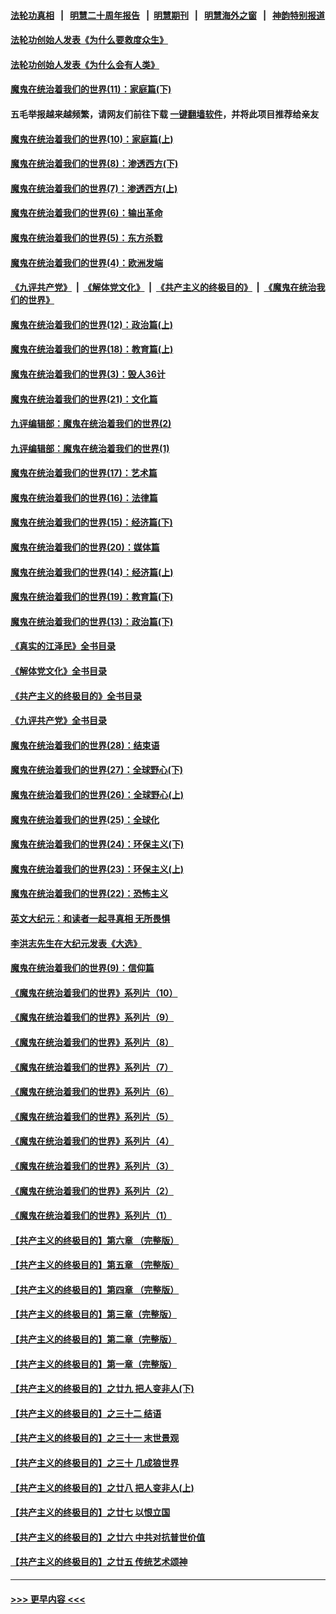 #### [法轮功真相](https://github.com/gfw-breaker/truth/blob/master/README.md?t=0) &nbsp;&nbsp;|&nbsp;&nbsp; [明慧二十周年报告](https://github.com/gfw-breaker/mh-reports/blob/master/README.md?t=0) &nbsp;&nbsp;|&nbsp;&nbsp;[明慧期刊](https://github.com/gfw-breaker/mh-qikan) &nbsp;&nbsp;|&nbsp;&nbsp; [明慧海外之窗](https://github.com/gfw-breaker/mh-news/blob/master/README.md?t=0) &nbsp;&nbsp;|&nbsp;&nbsp; [神韵特别报道](https://github.com/gfw-breaker/mh-news/blob/master/shenyun.md?t=0)
#### [法轮功创始人发表《为什么要救度众生》](../pages/nsc422/n13975246.md?t=04212143) 
#### [法轮功创始人发表《为什么会有人类》](../pages/nsc422/n13912117.md?t=04212143) 
#### [魔鬼在统治着我们的世界(11)：家庭篇(下)](../pages/nsc422/n10440961.md?t=04212143) 
#### 五毛举报越来越频繁，请网友们前往下载 [一键翻墙软件](https://github.com/gfw-breaker/ssr-accounts)，并将此项目推荐给亲友
#### [魔鬼在统治着我们的世界(10)：家庭篇(上)](../pages/nsc422/n10435448.md?t=04212143) 
#### [魔鬼在统治着我们的世界(8)：渗透西方(下)](../pages/nsc422/n10429603.md?t=04212143) 
#### [魔鬼在统治着我们的世界(7)：渗透西方(上)](../pages/nsc422/n10426013.md?t=04212143) 
#### [魔鬼在统治着我们的世界(6)：输出革命](../pages/nsc422/n10421536.md?t=04212143) 
#### [魔鬼在统治着我们的世界(5)：东方杀戮](../pages/nsc422/n10417707.md?t=04212143) 
#### [魔鬼在统治着我们的世界(4)：欧洲发端](../pages/nsc422/n10414890.md?t=04212143) 
#### [《九评共产党》](https://github.com/begood0513/9ping.md/blob/master/README.md) &nbsp;|&nbsp; [《解体党文化》](../../../../jtdwh.md/blob/master/README.md)  &nbsp;|&nbsp; [《共产主义的终极目的》](../../../../gczydzjmd.md/blob/master/README.md) &nbsp;|&nbsp; [《魔鬼在统治我们的世界》](../../../../mgztzwmdsj.md/blob/master/README.md) 
#### [魔鬼在统治着我们的世界(12)：政治篇(上)](../pages/nsc422/n10444576.md?t=04212143) 
#### [魔鬼在统治着我们的世界(18)：教育篇(上)](../pages/nsc422/n10526970.md?t=04212143) 
#### [魔鬼在统治着我们的世界(3)：毁人36计](../pages/nsc422/n10411583.md?t=04212143) 
#### [魔鬼在统治着我们的世界(21)：文化篇](../pages/nsc422/n10597706.md?t=04212143) 
#### [九评编辑部：魔鬼在统治着我们的世界(2)](../pages/nsc422/n10410036.md?t=04212143) 
#### [九评编辑部：魔鬼在统治着我们的世界(1)](../pages/nsc422/n10406825.md?t=04212143) 
#### [魔鬼在统治着我们的世界(17)：艺术篇](../pages/nsc422/n10499093.md?t=04212143) 
#### [魔鬼在统治着我们的世界(16)：法律篇](../pages/nsc422/n10485969.md?t=04212143) 
#### [魔鬼在统治着我们的世界(15)：经济篇(下)](../pages/nsc422/n10469975.md?t=04212143) 
#### [魔鬼在统治着我们的世界(20)：媒体篇](../pages/nsc422/n10586579.md?t=04212143) 
#### [魔鬼在统治着我们的世界(14)：经济篇(上)](../pages/nsc422/n10457370.md?t=04212143) 
#### [魔鬼在统治着我们的世界(19)：教育篇(下)](../pages/nsc422/n10564808.md?t=04212143) 
#### [魔鬼在统治着我们的世界(13)：政治篇(下)](../pages/nsc422/n10448270.md?t=04212143) 
#### [《真实的江泽民》全书目录](../pages/nsc422/n13721399.md?t=04212143) 
#### [《解体党文化》全书目录](../pages/nsc422/n13721157.md?t=04212143) 
#### [《共产主义的终极目的》全书目录](../pages/nsc422/n13721048.md?t=04212143) 
#### [《九评共产党》全书目录](../pages/nsc422/n13708085.md?t=04212143) 
#### [魔鬼在统治着我们的世界(28)：结束语](../pages/nsc422/n10936246.md?t=04212143) 
#### [魔鬼在统治着我们的世界(27)：全球野心(下)](../pages/nsc422/n10928319.md?t=04212143) 
#### [魔鬼在统治着我们的世界(26)：全球野心(上)](../pages/nsc422/n10900318.md?t=04212143) 
#### [魔鬼在统治着我们的世界(25)：全球化](../pages/nsc422/n10788205.md?t=04212143) 
#### [魔鬼在统治着我们的世界(24)：环保主义(下)](../pages/nsc422/n10695307.md?t=04212143) 
#### [魔鬼在统治着我们的世界(23)：环保主义(上)](../pages/nsc422/n10688613.md?t=04212143) 
#### [魔鬼在统治着我们的世界(22)：恐怖主义](../pages/nsc422/n10614727.md?t=04212143) 
#### [英文大纪元：和读者一起寻真相 无所畏惧](../pages/nsc422/n12542027.md?t=04212143) 
#### [李洪志先生在大纪元发表《大选》](../pages/nsc422/n12534746.md?t=04212143) 
#### [魔鬼在统治着我们的世界(9)：信仰篇](../pages/nsc422/n10432159.md?t=04212143) 
#### [《魔鬼在统治着我们的世界》系列片（10）](../pages/nsc422/n12292670.md?t=04212143) 
#### [《魔鬼在统治着我们的世界》系列片（9）](../pages/nsc422/n12290859.md?t=04212143) 
#### [《魔鬼在统治着我们的世界》系列片（8）](../pages/nsc422/n12287445.md?t=04212143) 
#### [《魔鬼在统治着我们的世界》系列片（7）](../pages/nsc422/n12283425.md?t=04212143) 
#### [《魔鬼在统治着我们的世界》系列片（6）](../pages/nsc422/n12282314.md?t=04212143) 
#### [《魔鬼在统治着我们的世界》系列片（5）](../pages/nsc422/n12281419.md?t=04212143) 
#### [《魔鬼在统治着我们的世界》系列片（4）](../pages/nsc422/n12274024.md?t=04212143) 
#### [《魔鬼在统治着我们的世界》系列片（3）](../pages/nsc422/n12271322.md?t=04212143) 
#### [《魔鬼在统治着我们的世界》系列片（2）](../pages/nsc422/n12269049.md?t=04212143) 
#### [《魔鬼在统治着我们的世界》系列片（1）](../pages/nsc422/n12267575.md?t=04212143) 
#### [【共产主义的终极目的】第六章 （完整版）](../pages/nsc422/n11428913.md?t=04212143) 
#### [【共产主义的终极目的】第五章 （完整版）](../pages/nsc422/n11428912.md?t=04212143) 
#### [【共产主义的终极目的】第四章 （完整版）](../pages/nsc422/n11428907.md?t=04212143) 
#### [【共产主义的终极目的】第三章（完整版）](../pages/nsc422/n11428848.md?t=04212143) 
#### [【共产主义的终极目的】第二章（完整版）](../pages/nsc422/n11428831.md?t=04212143) 
#### [【共产主义的终极目的】第一章（完整版）](../pages/nsc422/n11417651.md?t=04212143) 
#### [【共产主义的终极目的】之廿九 把人变非人(下)](../pages/nsc422/n11344140.md?t=04212143) 
#### [【共产主义的终极目的】之三十二 结语](../pages/nsc422/n11360535.md?t=04212143) 
#### [【共产主义的终极目的】之三十一 末世景观](../pages/nsc422/n11351129.md?t=04212143) 
#### [【共产主义的终极目的】之三十 几成狼世界](../pages/nsc422/n11348280.md?t=04212143) 
#### [【共产主义的终极目的】之廿八 把人变非人(上)](../pages/nsc422/n11340492.md?t=04212143) 
#### [【共产主义的终极目的】之廿七 以恨立国](../pages/nsc422/n11336944.md?t=04212143) 
#### [【共产主义的终极目的】之廿六 中共对抗普世价值](../pages/nsc422/n11324785.md?t=04212143) 
#### [【共产主义的终极目的】之廿五 传统艺术颂神](../pages/nsc422/n11296396.md?t=04212143) 

----
#### [ >>> 更早内容 <<< ](../indexes/nsc422-earlier.md)
